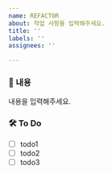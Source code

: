 ```yaml
---
name: REFACTOR
about: 작업 사항을 입력해주세요.
title: ''
labels: ''
assignees: ''

---
```


### 📌 내용
내용을 입력해주세요.

### 🛠️ To Do
 - [ ] todo1
 - [ ] todo2
 - [ ] todo3
